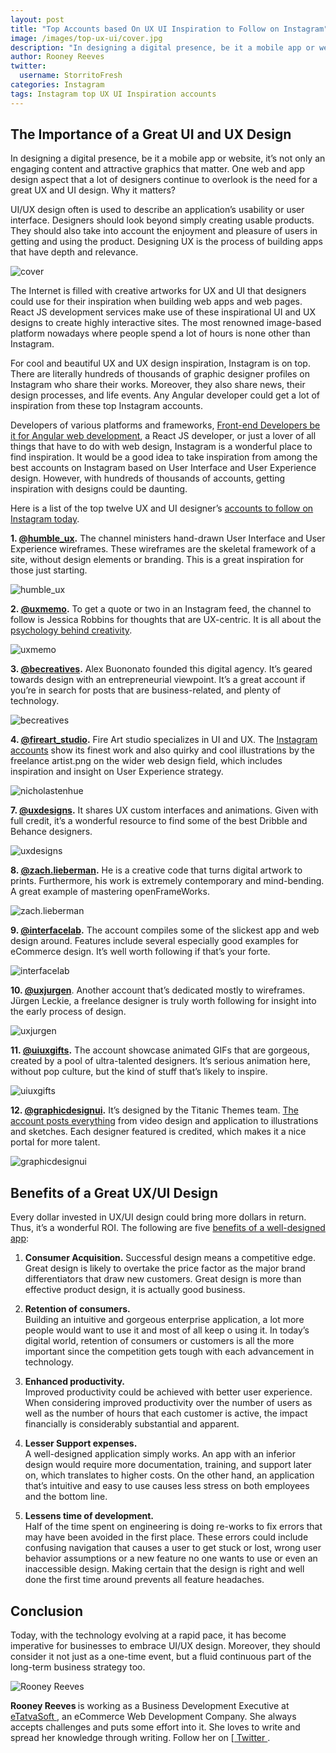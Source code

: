 ```yaml
---
layout: post
title: "Top Accounts based On UX UI Inspiration to Follow on Instagram"
image: /images/top-ux-ui/cover.jpg
description: "In designing a digital presence, be it a mobile app or website, it’s not only an engaging content and attractive graphics that matter."
author: Rooney Reeves 
twitter:
  username: StorritoFresh
categories: Instagram
tags: Instagram top UX UI Inspiration accounts
---
```


## The Importance of a Great UI and UX Design

In designing a digital presence, be it a mobile app or website, it’s not only an engaging content and attractive graphics that matter. One web and app design aspect that a lot of designers continue to overlook is the need for a great UX and UI design. Why it matters?

UI/UX design often is used to describe an application’s usability or user interface. Designers should look beyond simply creating usable products. They should also take into account the enjoyment and pleasure of users in getting and using the product. Designing UX is the process of building apps that have depth and relevance.

![cover](/images/top-ux-ui/cover.jpg)
<!--more-->

The Internet is filled with creative artworks for UX and UI that designers could use for their inspiration when building web apps and web pages. React JS development services make use of these inspirational UI and UX designs to create highly interactive sites. The most renowned image-based platform nowadays where people spend a lot of hours is none other than Instagram.

For cool and beautiful UX and UX design inspiration, Instagram is on top. There are literally hundreds of thousands of graphic designer profiles on Instagram who share their works. Moreover, they also share news, their design processes, and life events. Any Angular developer could get a lot of inspiration from these top Instagram accounts.

Developers of various platforms and frameworks, [Front-end Developers be it for Angular web development](https://www.etatvasoft.com/angular-development/), a React JS developer, or just a lover of all things that have to do with web design, Instagram is a wonderful place to find inspiration. It would be a good idea to take inspiration from among the best accounts on Instagram based on User Interface and User Experience design. However, with hundreds of thousands of accounts, getting inspiration with designs could be daunting.

Here is a list of the top twelve UX and UI designer’s [accounts to follow on Instagram today](https://blog.storrito.com/instagram/2020/03/05/9-instagram-accounts-with-the-best-stories.html).

**1. [@humble_ux](https://www.instagram.com/humble_ux/).** The channel ministers hand-drawn User Interface and User Experience wireframes. These wireframes are the skeletal framework of a site, without design elements or branding. This is a great inspiration for those just starting.

![humble_ux](/images/top-ux-ui/humble_ux.jpg)

**2. [@uxmemo](https://www.instagram.com/uxmemo/).** To get a quote or two in an Instagram feed, the channel to follow is Jessica Robbins for thoughts that are UX-centric. It is all about the [psychology behind creativity](https://blog.storrito.com/instagram/2019/09/10/time-to-get-creative-using-gifs-in-instagram-stories.html).

![uxmemo](/images/top-ux-ui/uxmemo.jpg)

**3. [@becreatives](https://www.instagram.com/becreatives/).** Alex Buononato founded this digital agency. It’s geared towards design with an entrepreneurial viewpoint. It’s a great account if you’re in search for posts that are business-related, and plenty of technology.

![becreatives](/images/top-ux-ui/becreatives.jpg)

**4. [@fireart_studio](https://www.instagram.com/fireart_studio/).** Fire Art studio specializes in UI and UX. The [Instagram accounts](https://blog.storrito.com/instagram/2019/05/09/how-to-connect-an-ig-account.html) show its finest work and also quirky and cool illustrations by the freelance artist.png on the wider web design field, which includes inspiration and insight on User Experience strategy.

![nicholastenhue](/images/top-ux-ui/nicholastenhue.jpg)

**7. [@uxdesigns](https://www.instagram.com/uxdesigns/).** It shares UX custom interfaces and animations. Given with full credit, it’s a wonderful resource to find some of the best Dribble and Behance designers.

![uxdesigns](/images/top-ux-ui/uxdesigns.jpg)

**8. [@zach.lieberman](https://www.instagram.com/zach.lieberman/).** He is a creative code that turns digital artwork to prints. Furthermore, his work is extremely contemporary and mind-bending. A great example of mastering openFrameWorks.

![zach.lieberman](/images/top-ux-ui/zach.lieberman.jpg)

**9. [@interfacelab](https://www.instagram.com/interfacelab/).** The account compiles some of the slickest app and web design around. Features include several especially good examples for eCommerce design. It’s well worth following if that’s your forte.

![interfacelab](/images/top-ux-ui/interfacelab.jpg)

**10. [@uxjurgen](https://www.instagram.com/uxjurgen/)**. Another account that’s dedicated mostly to wireframes. Jürgen Leckie, a freelance designer is truly worth following for insight into the early process of design.

![uxjurgen](/images/top-ux-ui/uxjurgen.jpg)

**11. [@uiuxgifts](https://www.instagram.com/uiuxgifts/).** The account showcase animated GIFs that are gorgeous, created by a pool of ultra-talented designers. It’s serious animation here, without pop culture, but the kind of stuff that’s likely to inspire.

![uiuxgifts](/images/top-ux-ui/uiuxgifts.jpg)

**12. [@graphicdesignui](https://www.instagram.com/graphicdesignui/).** It’s designed by the Titanic Themes team. [The account posts everything](https://blog.storrito.com/instagram/2019/08/05/instagram-stories-when-and-why-should-you-post-them.html) from video design and application to illustrations and sketches. Each designer featured is credited, which makes it a nice portal for more talent.

![graphicdesignui](/images/top-ux-ui/graphicdesignui.jpg)

## Benefits of a Great UX/UI Design

Every dollar invested in UX/UI design could bring more dollars in return. Thus, it’s a wonderful ROI. The following are five [benefits of a well-designed app](https://www.etatvasoft.com/blog/benefits-of-hybrid-mobile-apps-to-customers/):

1. **Consumer Acquisition.** 
Successful design means a competitive edge. Great design is likely to overtake the price factor as the major brand differentiators that draw new customers. Great design is more than effective product design, it is actually good business.

2. **Retention of consumers.**  
Building an intuitive and gorgeous enterprise application, a lot more people would want to use it and most of all keep o using it. In today’s digital world, retention of consumers or customers is all the more important since the competition gets tough with each advancement in technology.

3. **Enhanced productivity.**  
Improved productivity could be achieved with better user experience. When considering improved productivity over the number of users as well as the number of hours that each customer is active, the impact financially is considerably substantial and apparent.

4. **Lesser Support expenses.**  
A well-designed application simply works. An app with an inferior design would require more documentation, training, and support later on, which translates to higher costs. On the other hand, an application that’s intuitive and easy to use causes less stress on both employees and the bottom line.

5. **Lessens time of development.**  
Half of the time spent on engineering is doing re-works to fix errors that may have been avoided in the first place. These errors could include confusing navigation that causes a user to get stuck or lost, wrong user behavior assumptions or a new feature no one wants to use or even an inaccessible design. Making certain that the design is right and well done the first time around prevents all feature headaches.

## Conclusion

Today, with the technology evolving at a rapid pace, it has become imperative for businesses to embrace UI/UX design. Moreover, they should consider it not just as a one-time event, but a fluid continuous part of the long-term business strategy too.

<div class="author-description">
    <img class="author-image" src="/images/top-ux-ui/author.jpg" alt="Rooney Reeves"/>
    <p>
      <b> Rooney Reeves </b> is working as a Business Development Executive at <a href="https://www.etatvasoft.com/"> eTatvaSoft </a>, an eCommerce Web Development Company. She always accepts challenges and puts some effort into it. She loves to write and spread her knowledge through writing. Follow her on [<a href="https://twitter.com/ReevesRooney"> Twitter </a>.
    </p>
</div>